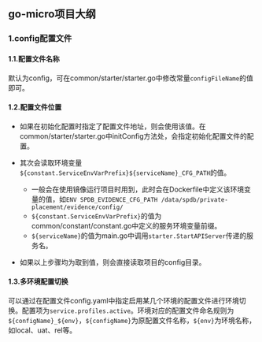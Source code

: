 ## go-micro项目大纲

### 1.config配置文件

#### 1.1.配置文件名称

默认为config，可在common/starter/starter.go中修改常量`configFileName`的值即可。

#### 1.2.配置文件位置

- 如果在初始化配置时指定了配置文件地址，则会使用该值。在common/starter/starter.go中initConfig方法处，会指定初始化配置文件的配置。

- 其次会读取环境变量`${constant.ServiceEnvVarPrefix}${serviceName}_CFG_PATH`的值。
  - 一般会在使用镜像运行项目时用到，此时会在Dockerfile中定义该环境变量的值，如`ENV SPDB_EVIDENCE_CFG_PATH /data/spdb/private-placement/evidence/config/`
  - `${constant.ServiceEnvVarPrefix}`的值为common/constant/constant.go中定义的服务环境变量前缀。
  - `${serviceName}`的值为main.go中调用`starter.StartAPIServer`传递的服务名。
- 如果以上步骤均为取到值，则会直接读取项目的config目录。

#### 1.3.多环境配置切换

可以通过在配置文件config.yaml中指定启用某几个环境的配置文件进行环境切换。配置项为`service.profiles.active`。环境对应的配置文件命名规则为`${configName}_${env}`，`${configName}`为原配置文件名称，`${env}`为环境名称，如local、uat、rel等。

